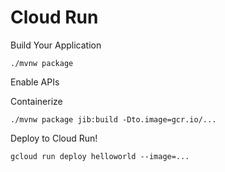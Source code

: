 # Cloud Run

Build Your Application

```text
./mvnw package
```

Enable APIs

Containerize

```text
./mvnw package jib:build -Dto.image=gcr.io/...
```

Deploy to Cloud Run!

```text
gcloud run deploy helloworld --image=...
```

